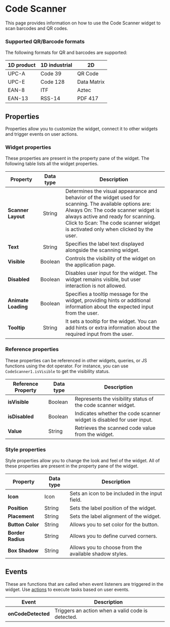 
# Code Scanner
This page provides information on how to use the Code Scanner widget to scan barcodes and QR codes.

<VideoEmbed host="youtube" videoId="Suhefwa5pz0" title="How To Build A Self-Checkout Payment System With The CodeScanner Widget" caption="Building A Self-Checkout Payment System With The CodeScanner Widget"/>

### Supported QR/Barcode formats

The following formats for QR and barcodes are supported:

| 1D product | 1D industrial | 2D          |
| ---------- | ------------- | ----------- |
| UPC-A      | Code 39       | QR Code     |
| UPC-E      | Code 128      | Data Matrix |
| EAN-8      | ITF           | Aztec       |
| EAN-13     | RSS-14        | PDF 417     |

## Properties

Properties allow you to customize the widget, connect it to other widgets and trigger events on user actions.


### Widget properties

These properties are present in the property pane of the widget. The following table lists all the widget properties.

| Property            	|         Data type        	| Description                                                                                                                                                                                                                                                                                                                                                                                            	|
|---------------------	|:------------------------:	|--------------------------------------------------------------------------------------------------------------------------------------------------------------------------------------------------------------------------------------------------------------------------------------------------------------------------------------------------------------------------------------------------------	|
| **Scanner Layout** | String           | Determines the visual appearance and behavior of the widget used for scanning. The available options are:<br/>Always On:  The code scanner widget is always active and ready for scanning.<br/>Click to Scan: The code scanner widget is activated only when clicked by the user.   | NA                           |
| **Text**                    | String           | Specifies the label text displayed alongside the scanning widget.    | NA                           |
| **Visible**                   | Boolean | Controls the visibility of the widget on the application page. | `{{CodeScanner.isVisible}}`  |
| **Disabled**               | Boolean | Disables user input for the widget. The widget remains visible, but user interaction is not allowed.      | `{{CodeScanner.isDisabled}}` |
| **Animate Loading**               | Boolean           | Specifies a tooltip message for the widget, providing hints or additional information about the expected input from the user.| NA                           |
| **Tooltip**                | String           | It sets a tooltip for the widget. You can add hints or extra information about the required input from the user.         | NA                           |

### Reference properties

These properties can be referenced in other widgets, queries, or JS functions using the dot operator. For instance, you can use `CodeScanner1.isVisible` to get the visibility status.

| Reference Property | Data type | Description                                                                                                                                                    |
| ----------------- | ------------ | -------------------------------------------------------------------------------------------------------------------------------------------------- |
| **isVisible**  | Boolean| Represents the visibility status of the code scanner widget. |
| **isDisabled**       | Boolean | Indicates whether the code scanner widget is disabled for user input.                                                                                 |
| **Value**           | String              | Retrieves the scanned code value from the widget.                                                                                                                                         | `{{CodeScanner.value}}`      |


### Style properties

Style properties allow you to change the look and feel of the widget. All of these properties are present in the property pane of the widget.

|  Property   | Data type |  Description                                                                                                                                                                      |
| -----------------| ------------ | -------------------------------------------------------------------------------------------------------------------------------------------------------------------------------- |
| **Icon**         | Icon  | Sets an icon to be included in the input field.        |
| **Position**     | String  | Sets the label position of the widget.                 |
| **Placement**      | String| Sets the label alignment of the widget.                |
| **Button Color**   | String| Allows you to set color for the button.                |
| **Border Radius**  | String| Allows you to define curved corners.                   |
| **Box Shadow**     | String| Allows you to choose from the available shadow styles. |



## Events

These are functions that are called when event listeners are triggered in the widget. Use [actions](/reference/appsmith-framework/widget-actions) to execute tasks based on user events.


| Event       | Description                                                                                                                                                                                                                     |
| ----------- | ------------------------------------------------------------------------------------------------------------------------------------------------------------------------------------------------------------------------------- |
| **onCodeDetected** | Triggers an action when a valid code is detected. |

